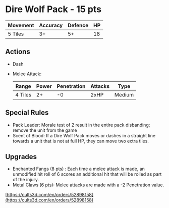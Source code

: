 # Dire Wolf Pack - 15 pts

| Movement | Accuracy | Defence | HP |
| ------ | ------ | ------ | ------ | 
| 5 Tiles | 3+ | 5+ | 18 |

## Actions
- Dash
- Melee Attack:

    | Range | Power | Penetration | Attacks | Type |
    | ------ | ------ | ------ | ------ | ------ |
    | 4 Tiles | 2+ | -0 | 2xHP | Medium |


## Special Rules
- Pack Leader: Morale test of 2 result in the entire pack disbanding; remove the unit from the game
- Scent of Blood: If a Dire Wolf Pack moves or dashes in a straight line towards a unit that is not at full HP, they can move two extra tiles.

## Upgrades
- Enchanted Fangs (8 pts) : Each time a melee attack is made, an unmodified hit roll of 6 scores an additional hit that will be rolled as part of the injury.
- Metal Claws (6 pts): Melee attacks are made with a -2 Penetration value.

[https://cults3d.com/en/orders/52898158](https://cults3d.com/en/orders/52898158)
